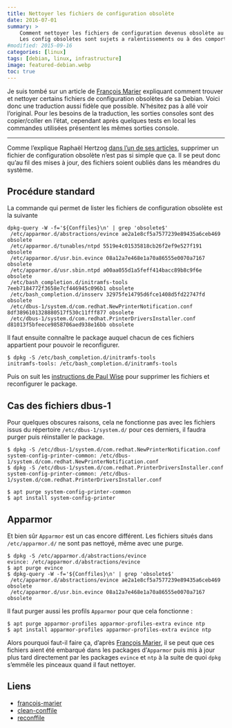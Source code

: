 ```yaml
---
title: Nettoyer les fichiers de configuration obsolète
date: 2016-07-01
summary: > 
    Comment nettoyer les fichiers de configuration devenus obsolète au fil des mises à jour et des installations APT de votre Debian.
    Les config obsolètes sont sujets a ralentissements ou à des comportement inattendu sous Linux.
#modified: 2015-09-16
categories: [linux]
tags: [debian, linux, infrastructure]
image: featured-debian.webp
toc: true
---
```


Je suis tombé sur un article de [François Marier][francois-marier] expliquant comment trouver et nettoyer certains fichiers de configuration obsolètes de sa Debian. Voici donc une traduction aussi fidèle que possible. N’hésitez pas à allé voir l’original. Pour les besoins de la traduction, les sorties consoles sont des copier/coller en l’état, cependant après quelques tests en local les commandes utilisées présentent les mêmes sorties console.

----

Comme l’explique Raphaël Hertzog [dans l’un de ses articles][clean-conffile], supprimer un fichier de configuration obsolète n’est pas si simple que ça. Il se peut donc qu’au fil des mises à jour, des fichiers soient oubliés dans les méandres du système.

## Procédure standard

La commande qui permet de lister les fichiers de configuration obsolète est la suivante

```shell
dpkg-query -W -f='${Conffiles}\n' | grep 'obsolete$'
 /etc/apparmor.d/abstractions/evince ae2a1e8cf5a7577239e89435a6ceb469 obsolete
 /etc/apparmor.d/tunables/ntpd 5519e4c01535818cb26f2ef9e527f191 obsolete
 /etc/apparmor.d/usr.bin.evince 08a12a7e468e1a70a86555e0070a7167 obsolete
 /etc/apparmor.d/usr.sbin.ntpd a00aa055d1a5feff414bacc89b8c9f6e obsolete
 /etc/bash_completion.d/initramfs-tools 7eeb7184772f3658e7cf446945c096b1 obsolete
 /etc/bash_completion.d/insserv 32975fe14795d6fce1408d5fd22747fd obsolete
 /etc/dbus-1/system.d/com.redhat.NewPrinterNotification.conf 8df3896101328880517f530c11fff877 obsolete
 /etc/dbus-1/system.d/com.redhat.PrinterDriversInstaller.conf d81013f5bfeece9858706aed938e16bb obsolete
```

Il faut ensuite connaître le package auquel chacun de ces fichiers appartient pour pouvoir le reconfigurer.

```shell
$ dpkg -S /etc/bash_completion.d/initramfs-tools
initramfs-tools: /etc/bash_completion.d/initramfs-tools
```

Puis on suit les [instructions de Paul Wise][reconffile] pour supprimer les fichiers et reconfigurer le package.

## Cas des fichiers dbus-1

Pour quelques obscures raisons, cela ne fonctionne pas avec les fichiers issus du répertoire `/etc/dbus-1/system.d/` pour ces derniers, il faudra purger puis réinstaller le package.

```shell
$ dpkg -S /etc/dbus-1/system.d/com.redhat.NewPrinterNotification.conf
system-config-printer-common: /etc/dbus-1/system.d/com.redhat.NewPrinterNotification.conf
$ dpkg -S /etc/dbus-1/system.d/com.redhat.PrinterDriversInstaller.conf
system-config-printer-common: /etc/dbus-1/system.d/com.redhat.PrinterDriversInstaller.conf

$ apt purge system-config-printer-common
$ apt install system-config-printer
```

## Apparmor

Et bien sûr `Apparmor` est un cas encore différent. Les fichiers situés dans `/etc/apparmor.d/` ne sont pas nettoyé, même avec une purge.

```shell
$ dpkg -S /etc/apparmor.d/abstractions/evince
evince: /etc/apparmor.d/abstractions/evince
$ apt purge evince
$ dpkg-query -W -f='${Conffiles}\n' | grep 'obsolete$'
 /etc/apparmor.d/abstractions/evince ae2a1e8cf5a7577239e89435a6ceb469 obsolete
 /etc/apparmor.d/usr.bin.evince 08a12a7e468e1a70a86555e0070a7167 obsolete
```

Il faut purger aussi les profils `Apparmor` pour que cela fonctionne :

```shell
$ apt purge apparmor-profiles apparmor-profiles-extra evince ntp
$ apt install apparmor-profiles apparmor-profiles-extra evince ntp
```

Alors pourquoi faut-il faire ça, d’après [François Marier][francois-marier], il se peut que ces fichiers aient été embarqué dans les packages d’`Apparmor` puis mis à jour plus tard directement par les packages `evince` et `ntp` à la suite de quoi `dpkg` s’emmêle les pinceaux quand il faut nettoyer.


## Liens

  * [francois-marier]
  * [clean-conffile]
  * [reconffile]

[francois-marier]: https://feeding.cloud.geek.nz/posts/cleaning-up-obsolete-config-files-debian-ubuntu/
[clean-conffile]: https://raphaelhertzog.fr/2011/06/06/la-bonne-maniere-de-supprimer-un-fichier-de-configuration-obsolete-dans-un-paquet-debian/
[reconffile]: https://lists.debian.org/debian-mentors/2013/05/msg00115.html

